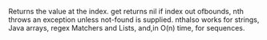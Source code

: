 Returns the value at the index. get returns nil if index out ofbounds, nth throws an exception unless not-found is supplied.  nthalso works for strings, Java arrays, regex Matchers and Lists, and,in O(n) time, for sequences.